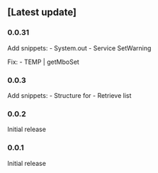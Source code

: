 ## [Latest update]
### **0.0.31**
Add snippets:
    - System.out
    - Service SetWarning

Fix:
    - TEMP | getMboSet

### **0.0.3**
Add snippets:
    - Structure for
    - Retrieve list

### **0.0.2**
Initial release

### **0.0.1**
Initial release